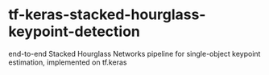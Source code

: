 # tf-keras-stacked-hourglass-keypoint-detection
end-to-end Stacked Hourglass Networks pipeline for single-object keypoint estimation, implemented on tf.keras
